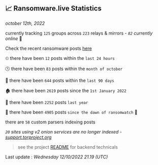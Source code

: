 
## 📈 Ransomware.live Statistics
_october 12th, 2022_

currently tracking `125` groups across `223` relays & mirrors - _`82` currently online_ 📡

Check the recent ransomware posts [here](https://www.ransomware.live/#/recentposts)


⏲ there have been `12` posts within the `last 24 hours`

🕓 there have been `83` posts within the `month of october`

📅 there have been `644` posts within the `last 90 days`

🏚 there have been `2619` posts since the `1st January 2022`

🚀 there have been `2252` posts `last year`

🦕 there have been `4905` posts `since the dawn of ransomwatch` 🐣

there are `58` custom parsers indexing posts

_`20` sites using v2 onion services are no longer indexed - [support.torproject.org](https://support.torproject.org/onionservices/v2-deprecation/)_

> see the project [README](https://github.com/jmousqueton/ransomwatch#readme) for backend technicals



Last update : _Wednesday 12/10/2022 21.19 (UTC)_

